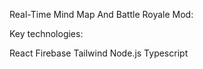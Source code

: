 Real-Time Mind Map And Battle Royale Mod:

Key technologies:

React
Firebase
Tailwind
Node.js
Typescript